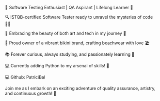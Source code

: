 🌟 Software Testing Enthusiast | QA Aspirant | Lifelong Learner 🌟

🔍 ISTQB-certified Software Tester ready to unravel the mysteries of code 🕵️‍♀️

🎨 Embracing the beauty of both art and tech in my journey 🎉

👙 Proud owner of a vibrant bikini brand, crafting beachwear with love 🏖️

📚 Forever curious, always studying, and passionately learning 🧠

💻 Currently adding Python to my arsenal of skills! 🚀

💻 Github: PatriciBal

Join me as I embark on an exciting adventure of quality assurance, artistry, and continuous growth! 🚀
